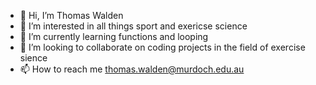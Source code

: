 - 👋 Hi, I’m Thomas Walden
- 👀 I’m interested in all things sport and exericse science
- 🌱 I’m currently learning functions and looping
- 💞️ I’m looking to collaborate on coding projects in the field of exercise sience
- 📫 How to reach me thomas.walden@murdoch.edu.au

<!---
thomaswalden/thomaswalden is a ✨ special ✨ repository because its `README.md` (this file) appears on your GitHub profile.
You can click the Preview link to take a look at your changes.
--->
